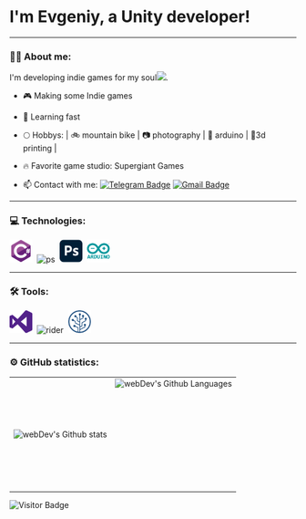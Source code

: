 
# I'm Evgeniy, a Unity developer!

---

### :man_technologist: About me:

I'm developing indie games for my soul<img src="https://media.giphy.com/media/WUlplcMpOCEmTGBtBW/giphy.gif" width="30px">.

- 🎮 Making some Indie games  
  

- 🧠 Learning fast  
  

- 🌕 Hobbys: | 🚲 mountain bike | 📷 photography | 🔌 arduino | 🗿3d printing |  
  

- 🔥 Favorite game studio: Supergiant Games  

- :mailbox: Contact with me: [![Telegram Badge](https://img.shields.io/badge/-redlroses-blue?style=flat&logo=Telegram&logoColor=white)](https://t.me/redlroses) [![Gmail Badge](https://img.shields.io/badge/-Gmail-red?style=flat&logo=Gmail&logoColor=white)](mailto:redlroses.rlr@gmail.com)

---

### 💻 Technologies:

<div>
  <img src="https://github.com/devicons/devicon/blob/master/icons/csharp/csharp-original.svg" title="sharp" alt="c#" width="40" height="40"/>&nbsp
  <img src="https://profilinator.rishav.dev/skills-assets/unity.png" title="ps" alt="ps" width="40" height="40"/>&nbsp
  <img src="https://github.com/devicons/devicon/blob/master/icons/photoshop/photoshop-plain.svg" title="ps" alt="ps" width="40" height="40"/>&nbsp
  <img src="https://github.com/devicons/devicon/blob/master/icons/arduino/arduino-original-wordmark.svg" title="arduino" alt="arduino" width="40" height="40"/>&nbsp
</div>

---

### 🛠 Tools:

<div>
  <img src="https://github.com/devicons/devicon/blob/master/icons/visualstudio/visualstudio-plain.svg" title="visual studio" alt="visual studio" width="40" height="40"/>&nbsp;
  <img src="https://upload.wikimedia.org/wikipedia/commons/6/6e/JetBrains_Rider_Icon.svg" title="rider" alt="rider" width="40" height="40"/>&nbsp;
  <img src="https://github.com/devicons/devicon/blob/master/icons/sourcetree/sourcetree-original.svg" title="source tree" alt="source tree" width="40" height="40"/>&nbsp;
</div>

---

### ⚙️ GitHub statistics:

<table>
  <tr>
    <td>
      <img align="left" src="http://github-readme-streak-stats.herokuapp.com?user=redlroses&theme=dark&background=000000" alt="webDev's Github stats" />
    </td>
    <td>
      <img height="195px" align="right" alt="webDev's Github Languages" src="https://github-readme-stats-sigma-five.vercel.app/api/top-langs/?username=redlroses&layout=compact&theme=vision-friendly-dark" />
    </td>
  </tr>
</table>

![Visitor Badge](https://visitor-badge.laobi.icu/badge?page_id=filimonovalexey)
